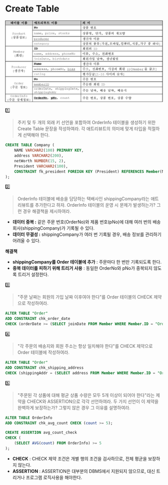 # Create Table
![shopping](https://github.com/secgyu/Database/blob/main/WebShoppingDB/WebShoppingDB.png)

1️⃣
> 주키 및 두 개의 외래 키 선언을 포함하여 OrderInfo 테이블을 생성하기 위한
  Create Table 문장을 작성하여라. 각 애트리뷰트의 의미에 맞게 타입을 적절하게 선택해야 한다.
```sql
CREATE TABLE Company (
    NAME VARCHAR2(100) PRIMARY KEY,
    address VARCHAR2(200),
    netWorth NUMBER(15, 2),
    President VARCHAR2(100),
    CONSTRAINT fk_president FOREIGN KEY (President) REFERENCES Member(NAME)
);
```

2️⃣
> OrderInfo 테이블에 배송을 담당하는 택배사인 shippingCompany라는 애트리뷰트를 추가한다고 하자.
  OrderInfo 테이블의 운영 시 문제가 발생하는가? 그런 경우 해결책을 제시하여라.

- **데이터 중복 :** 같은 주문 번호(OrderNo)와 제품 번호(pNo)에 대해 여러 번의 배송 회사(shippingCompany)가 기록될 수 있다.
- **데이터 무결성 :** shippingCompany가 여러 번 기록될 경우, 배송 정보를 관리하기 어려울 수 있다.

**해결책**
- **shippingCompany를 Order 테이불에 추가** : 주문마다 한 번만 기록되도록 한다.
- **중복 데이터를 피하기 위해 트리거 사용** : 동일한 OrderNo와 pNo가 중복되지 않도록 트리거 설정한다.

3️⃣
> "주문 날짜는 회원의 가입 날짜 이후여야 한다"를 Order 테이블의 CHECK 제약으로 작성하여라.
```sql
ALTER TABLE "Order"
ADD CONSTRAINT chk_order_date
CHECK (orderDate >= (SELECT joinDate FROM Member WHERE Member.ID = "Order".memberID));
```

4️⃣
> "각 주문의 배송지와 회원 주소는 항상 일치해야 한다"를 CHECK 제약으로 Order 테이블에 작성하여라.
```sql
ALTER TABLE "Order"
ADD CONSTRAINT chk_shipping_address
CHECK (shippingAddr = (SELECT address FROM Member WHERE Member.ID = "Order".memberID));
```

5️⃣
> "주문된 각 상품에 대해 평균 상품 수량은 모두 5개 이상이 되어야 한다"라는 제약을 CHECK와 ASSERTION으로 각각 선언하여라. 두 가지 선언이 이 제약을 완벽하게 보장하는가? 그렇지 않은 경우 그 이유를 설명하여라.

```sql
ALTER TABLE OrderInfo
ADD CONSTRAINT chk_avg_count CHECK (count >= 5);
```
```sql
CREATE ASSERTION avg_count_check
CHECK (
    (SELECT AVG(count) FROM OrderInfo) >= 5
);
```
- **CHECK** : CHECK 제약 조건은 개별 행의 조건을 검사하므로, 전체 평균을 보장하지 않는다.
- **ASSERTION** : ASSERTION은 대부분의 DBMS에서 지원되지 않으므로, 대신 트리거나 프로그램 로직사용을 해야한다.
  
